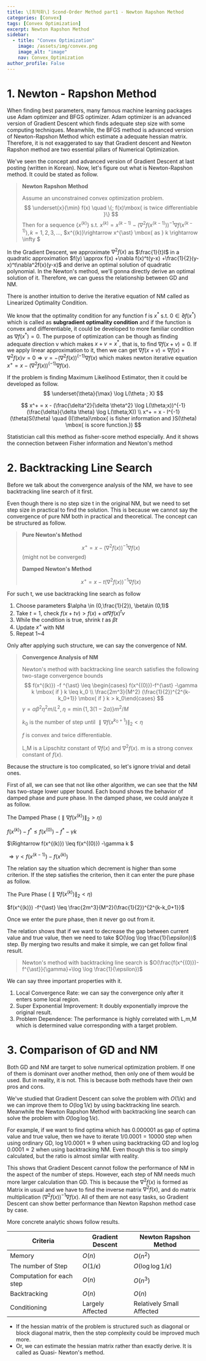 ```yaml
---
title: \[최적화\] Scond-Order Method part1 - Newton Rapshon Method
categories: [Convex]
tags: [Convex Optimization]
excerpt: Newton Rapshon Method
sidebar:
  - title: "Convex Optimization"
    image: /assets/img/convex.png
    image_alt: "image"
    nav: Convex_Optimization
author_profile: False
---
```




# 1. Newton - Rapshon Method

 When finding best parameters, many famous machine learning packages use Adam optimizer and BFGS optimizer. Adam optimizer is an advanced version of Gradient Descent which finds adequate step size with some computing techniques. Meanwhile, the BFGS method is advanced version of Newton-Rapshon Method which estimate a adequate hessian matrix. Therefore, it is not exaggerated to say that Gradient descent and Newton Rapshon method are two essential pillars of Numerical Optimization. 

 We've seen the concept and advanced version of Gradient Descent at last posting (written in Korean). Now, let's figure out what is Newton-Rapshon method. It could be stated as follow.

> **Newton Rapshon Method**
>
> Assume an unconstrained convex optimization problem.
> $$
> \underset{x}{\min} f(x) \quad \{; f(x)\mbox{ is twice differentiable }\}
> $$
> Then for a sequence $\{x^{(k)}\} \mbox{ s.t. }x^{(k)} = x^{(k-1)} -(\nabla^2 f(x^{(k-1)}))^{-1}\nabla f(x^{(k-1)}) , k=1,2,3,...$, $x^{(k)}\rightarrow x^{\ast} \mbox{ as } k \rightarrow \infty $



In the Gradient Descent, we approximate $\nabla^2f(x)$ as $\frac{1}{t}I$ in a quadratic approximation  $f(y) \approx f(x) +\nabla f(x)^t(y-x) +\frac{1}{2}(y-x)^t\nabla^2f(x)(y-x)$ and derive an optimal solution of quadratic polynomial. In the Newton's method, we'll gonna directly derive an optimal solution of it. Therefore, we can guess the relationship between GD and NM. 

 There is another intuition to derive the iterative equation of NM called as Linearized Optimality Condition. 

 We know that the optimality condition for any function f is $x^{\ast}$ s.t. $0 \in \partial f(x^\ast)$ which is called as **subgradient optimality condition** and if the function is convex and differentiable, it could be developed to more familiar condition as $\nabla f(x^{\ast}) =0$. The purpose of optimization can be though as finding adequate direction v which makes $x+v = x^{\ast}$, that is, to find $\nabla f(x+v)=0$. If we apply linear approximation to it, then we can get $\nabla f(x+v) = \nabla f(x) + \nabla^2 f(x)v=0 \Rightarrow v = -(\nabla^2 f(x))^{(-1)}\nabla f(x)$ which makes newton iterative equation $x^+ = x-(\nabla^2 f(x))^{(-1)}\nabla f(x)$.

If the problem is finding Maximum Likelihood Estimator, then it could be developed as follow.
$$
\underset{\theta}{\max} \log L(\theta ; X)
$$

$$
x^+ = x - (\frac{\delta^2}{\delta \theta^2} \log L(\theta;x))^{-1}(\frac{\delta}{\delta \theta} \log L(\theta;X))
\\
x^+ = x - I^{-1}(\theta)S(\theta) \quad (I(\theta)\mbox{ is fisher information and }S(\theta) \mbox{ is score function.})
$$

Statistician call this method as fisher-score method especially. And it shows the connection between Fisher information and Newton's method



# 2. Backtracking Line Search

 Before we talk about the convergence analysis of the NM, we have to see backtracking line search of it first. 

Even though there is no step size t in the original NM, but we need to set step size in practical to find the solution. This is because we cannot say the convergence of pure NM both in practical and theoretical. The concept can be structured as follow. 

> **Pure Newton's Method**
>
> $$x^+ = x - (\nabla^2 f(x))^{-1} \nabla f(x)$$ (might not be converged)
>
> **Damped Newton's Method**
>
> $$x^{+} = x - t(\nabla^2 f(x))^{-1} \nabla f(x)$$

For such t, we use backtracking line search as follow

1. Choose parameters $\alpha \in (0,\frac{1}{2}), \beta\in (0,1)$
2. Take $t=1$, check $f(x +tv) > f(x) +\alpha t \nabla f(x)^tv$
3. While the condition is true, shrink $t$ as $\beta t$
4. Update $x^+$ with NM
5. Repeat 1~4



Only after applying such structure, we can say the convergence of NM. 

> **Convergence Analysis of NM**
>
> Newton's method with backtracking line search satisfies the following two-stage convergence bounds
> $$
> f(x^{(k)}) -f ^{\ast} \leq \begin{cases} f(x^{(0)})-f^{\ast} -\gamma k \mbox{ if } k \leq k_0  \\ \frac{2m^3}{M^2} (\frac{1}{2})^{2^{k-k_0+1}} \mbox{ if } k > k_0\end{cases}
> $$
> $\gamma = \alpha\beta^2\eta^2m/L^2 , \eta =\min\{1,3(1-2\alpha)\}m^2/M$
>
> $k_0$ is the number of step until $\parallel \nabla f(x^{k_0+1}) \parallel_2 < \eta$
>
> $f$ is convex and twice differentiable. 
>
> L,M is a Lipschitz constant of $\nabla f(x)$ and $\nabla^2 f(x)$. m is a strong convex constant of $f(x)$.

 Because the structure is too complicated, so let's ignore trivial and detail ones. 

First of all, we can see that not like other algorithm, we can see that the NM has two-stage lower upper bound. Each bound shows the behavior of damped phase and pure phase. In the damped phase,  we could analyze it as follow.

The Damped Phase $(\parallel \nabla f(x^{(k)}) \parallel_2 > \eta)$

$f(x^{(k)})-f^{\ast} \leq f(x^{(0)})-f^{\ast}-\gamma k$

$\Rightarrow f(x^{(k)}) \leq f(x^{(0)}) -\gamma k $

$\Rightarrow \gamma < f(x^{(k-1)}) - f(x^{(k)})$

The relation say the situation which decrement is higher than some criterion. If the step satisfies the criterion, then it can enter the pure phase as follow. 

The Pure Phase $(\parallel \nabla f(x^{(k)}) \parallel_2 < \eta)$

$f(x^{(k)}) -f^{\ast} \leq \frac{2m^3}{M^2}(\frac{1}{2})^{2^{k-k_0+1}}$

Once we enter the pure phase, then it never go out from it. 

The relation shows that if we want to decrease the gap between current value and true value, then we need to take $O(\log \log \frac{1}{\epsilon})$ step. By merging two results and make it simple, we can get follow final result. 

> Newton's method with backtracking line search is $O(\frac{f(x^{(0)})-f^{\ast}}{\gamma}+\log \log \frac{1}{\epsilon})$



We can say three important properties with it. 

1. Local Convergence Rate: we can say the convergence only after it enters some local region.
2. Super Exponential Improvement: It doubly exponentially improve the original result. 
3. Problem Dependence: The performance is highly correlated with L,m,M which is determined value corresponding with a target problem.



# 3. Comparison of GD and NM

 Both GD and NM are target to solve numerical optimization problem. If one of them is dominant over another method, then only one of them would be used. But in reality, it is not. This is because both methods have their own pros and cons. 

 We've studied that Gradient Descent can solve the problem with $O(1/\epsilon)$ and we can improve them to $O(\log 1/\epsilon)$ by using backtracking line search. Meanwhile the Newton Rapshon Method with backtracking line search can solve the problem with $O(\log \log 1/\epsilon)$. 

 For example, if we want to find optima which has 0.000001 as gap of optima value and true value, then we have to iterate $1/0.0001 =10000$ step when using ordinary GD, $\log 1/0.0001  \approx 9$ when using backtracking GD and $\log \log 0.0001 \approx 2$ when using backtracking NM. Even though this is too simply calculated, but the ratio is almost similar with reality.

 This shows that Gradient Descent cannot follow the performance of NM in the aspect of the number of steps. However, each step of NM needs much more larger calculation than GD. This is because the $\nabla ^2 f(x)$ is formed as Matrix in usual and we have to find the inverse matrix $\nabla^2 f(x)$, and do matrix multiplication $(\nabla^2 f(x))^{-1}\nabla f(x)$. All of them are not easy tasks, so Gradient Descent can show better performance than Newton Rapshon method case by case.

 More concrete analytic shows follow results. 

| Criteria                  | Gradient Descent | Newton Rapshon Method     |
| ------------------------- | ---------------- | ------------------------- |
| Memory                    | $O(n)$           | $O(n^2)$                  |
| The number of Step        | $O(1/\epsilon)$  | $O(\log \log 1/\epsilon)$ |
| Computation for each step | $O(n)$           | $O(n^3)$                  |
| Backtracking              | $O(n)$           | $O(n)$                    |
| Conditioning              | Largely Affected | Relatively Small Affected |

- If the hessian matrix of the problem is structured such as diagonal or block diagonal matrix, then the step complexity could be improved much more. 
- Or, we can estimate the hessian matrix rather than exactly derive. It is called as Quasi- Newton's method.

